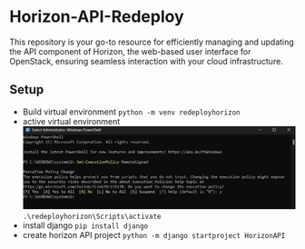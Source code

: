 # Horizon-API-Redeploy
  This repository is your go-to resource for efficiently managing and updating the API component of Horizon, the web-based user interface for OpenStack, ensuring seamless interaction with your cloud infrastructure.
## Setup
- Build virtual environment
  `python -m venv redeployhorizon`
- active virtual environment
  ![Alt text](image.png)
  `.\redeployhorizon\Scripts\activate`
- install django
  `pip install django`
- create horizon API project
  `python -m django startproject HorizonAPI`


